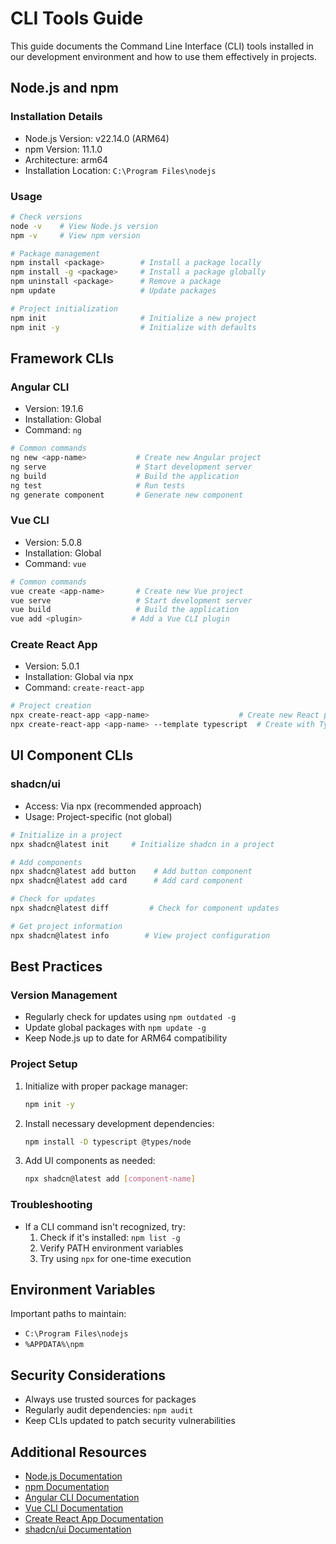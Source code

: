 # CLI Tools Guide

This guide documents the Command Line Interface (CLI) tools installed in our development environment and how to use them effectively in projects.

## Node.js and npm

### Installation Details

- Node.js Version: v22.14.0 (ARM64)
- npm Version: 11.1.0
- Architecture: arm64
- Installation Location: `C:\Program Files\nodejs`

### Usage

```bash
# Check versions
node -v    # View Node.js version
npm -v     # View npm version

# Package management
npm install <package>        # Install a package locally
npm install -g <package>     # Install a package globally
npm uninstall <package>      # Remove a package
npm update                   # Update packages

# Project initialization
npm init                     # Initialize a new project
npm init -y                  # Initialize with defaults
```

## Framework CLIs

### Angular CLI

- Version: 19.1.6
- Installation: Global
- Command: `ng`

```bash
# Common commands
ng new <app-name>           # Create new Angular project
ng serve                    # Start development server
ng build                    # Build the application
ng test                     # Run tests
ng generate component       # Generate new component
```

### Vue CLI

- Version: 5.0.8
- Installation: Global
- Command: `vue`

```bash
# Common commands
vue create <app-name>       # Create new Vue project
vue serve                   # Start development server
vue build                   # Build the application
vue add <plugin>           # Add a Vue CLI plugin
```

### Create React App

- Version: 5.0.1
- Installation: Global via npx
- Command: `create-react-app`

```bash
# Project creation
npx create-react-app <app-name>                    # Create new React project
npx create-react-app <app-name> --template typescript  # Create with TypeScript
```

## UI Component CLIs

### shadcn/ui

- Access: Via npx (recommended approach)
- Usage: Project-specific (not global)

```bash
# Initialize in a project
npx shadcn@latest init     # Initialize shadcn in a project

# Add components
npx shadcn@latest add button    # Add button component
npx shadcn@latest add card      # Add card component

# Check for updates
npx shadcn@latest diff         # Check for component updates

# Get project information
npx shadcn@latest info        # View project configuration
```

## Best Practices

### Version Management

- Regularly check for updates using `npm outdated -g`
- Update global packages with `npm update -g`
- Keep Node.js up to date for ARM64 compatibility

### Project Setup

1. Initialize with proper package manager:

   ```bash
   npm init -y
   ```

2. Install necessary development dependencies:

   ```bash
   npm install -D typescript @types/node
   ```

3. Add UI components as needed:

   ```bash
   npx shadcn@latest add [component-name]
   ```

### Troubleshooting

- If a CLI command isn't recognized, try:
  1. Check if it's installed: `npm list -g`
  2. Verify PATH environment variables
  3. Try using `npx` for one-time execution

## Environment Variables

Important paths to maintain:

- `C:\Program Files\nodejs`
- `%APPDATA%\npm`

## Security Considerations

- Always use trusted sources for packages
- Regularly audit dependencies: `npm audit`
- Keep CLIs updated to patch security vulnerabilities

## Additional Resources

- [Node.js Documentation](https://nodejs.org/docs)
- [npm Documentation](https://docs.npmjs.com)
- [Angular CLI Documentation](https://angular.io/cli)
- [Vue CLI Documentation](https://cli.vuejs.org)
- [Create React App Documentation](https://create-react-app.dev)
- [shadcn/ui Documentation](https://ui.shadcn.com)
